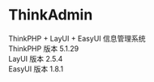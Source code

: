 # ThinkAdmin
ThinkPHP + LayUI + EasyUI 信息管理系统</br>
ThinkPHP 版本 5.1.29 </br>
LayUI    版本 2.5.4  </br>
EasyUI    版本 1.8.1  </br>
